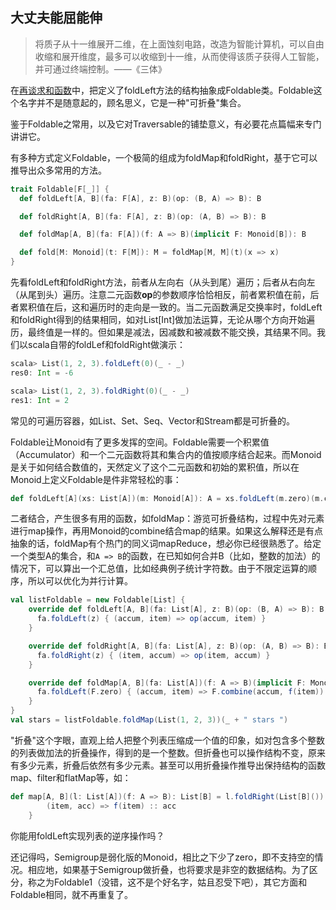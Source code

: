 ## 大丈夫能屈能伸
> 将质子从十一维展开二维，在上面蚀刻电路，改造为智能计算机，可以自由收缩和展开维度，最多可以收缩到十一维，从而使得该质子获得人工智能，并可通过终端控制。——《三体》

在[再谈求和函数](/2_functor/2_sum_func_again.md)中，把定义了foldLeft方法的结构抽象成Foldable类。Foldable这个名字并不是随意起的，顾名思义，它是一种"可折叠"集合。

鉴于Foldable之常用，以及它对Traversable的铺垫意义，有必要花点篇幅来专门讲讲它。

有多种方式定义Foldable，一个极简的组成为foldMap和foldRight，基于它可以推导出众多常用的方法。
```scala
trait Foldable[F[_]] {
  def foldLeft[A, B](fa: F[A], z: B)(op: (B, A) => B): B

  def foldRight[A, B](fa: F[A], z: B)(op: (A, B) => B): B

  def foldMap[A, B](fa: F[A])(f: A => B)(implicit F: Monoid[B]): B

  def fold[M: Monoid](t: F[M]): M = foldMap[M, M](t)(x => x)
}
```
先看foldLeft和foldRight方法，前者从左向右（从头到尾）遍历；后者从右向左（从尾到头）遍历。注意二元函数**op**的参数顺序恰恰相反，前者累积值在前，后者累积值在后，这和遍历时的走向是一致的。当二元函数满足交换率时，foldLeft和foldRight得到的结果相同，如对List[Int]做加法运算，无论从哪个方向开始遍历，最终值是一样的。但如果是减法，因减数和被减数不能交换，其结果不同。我们以scala自带的foldLef和foldRight做演示：
```scala
scala> List(1, 2, 3).foldLeft(0)(_ - _)
res0: Int = -6

scala> List(1, 2, 3).foldRight(0)(_ - _)
res1: Int = 2
```

常见的可遍历容器，如List、Set、Seq、Vector和Stream都是可折叠的。

Foldable让Monoid有了更多发挥的空间。Foldable需要一个积累值（Accumulator）和一个二元函数将其和集合内的值按顺序结合起来。而Monoid是关于如何结合数值的，天然定义了这个二元函数和初始的累积值，所以在Monoid上定义Foldable是件非常轻松的事：
```scala
def foldLeft[A](xs: List[A])(m: Monoid[A]): A = xs.foldLeft(m.zero)(m.combine)
```

二者结合，产生很多有用的函数，如foldMap：游览可折叠结构，过程中先对元素进行map操作，再用Monoid的combine结合map的结果。如果这么解释还是有点抽象的话，foldMap有个热门的同义词mapReduce，想必你已经很熟悉了。给定一个类型A的集合，和`A => B`的函数，在已知如何合并B（比如，整数的加法）的情况下，可以算出一个汇总值，比如经典例子统计字符数。由于不限定运算的顺序，所以可以优化为并行计算。

```scala
val listFoldable = new Foldable[List] {
    override def foldLeft[A, B](fa: List[A], z: B)(op: (B, A) => B): B = {
      fa.foldLeft(z) { (accum, item) => op(accum, item) }
    }

    override def foldRight[A, B](fa: List[A], z: B)(op: (A, B) => B): B = {
      fa.foldRight(z) { (item, accum) => op(item, accum) }
    }

    override def foldMap[A, B](fa: List[A])(f: A => B)(implicit F: Monoid[B]): B = {
      fa.foldLeft(F.zero) { (accum, item) => F.combine(accum, f(item)) }
    }
}
val stars = listFoldable.foldMap(List(1, 2, 3))(_ + " stars ")
```

"折叠"这个字眼，直观上给人把整个列表压缩成一个值的印象，如对包含多个整数的列表做加法的折叠操作，得到的是一个整数。但折叠也可以操作结构不变，原来有多少元素，折叠后依然有多少元素。甚至可以用折叠操作推导出保持结构的函数map、filter和flatMap等，如：
```scala
def map[A, B](l: List[A])(f: A => B): List[B] = l.foldRight(List[B]()) {
        (item, acc) => f(item) :: acc
    }
```
你能用foldLeft实现列表的逆序操作吗？

还记得吗，Semigroup是弱化版的Monoid，相比之下少了zero，即不支持空的情况。相应地，如果基于Semigroup做折叠，也将要求是非空的数据结构。为了区分，称之为Foldable1（没错，这不是个好名字，姑且忍受下吧），其它方面和Foldable相同，就不再重复了。
